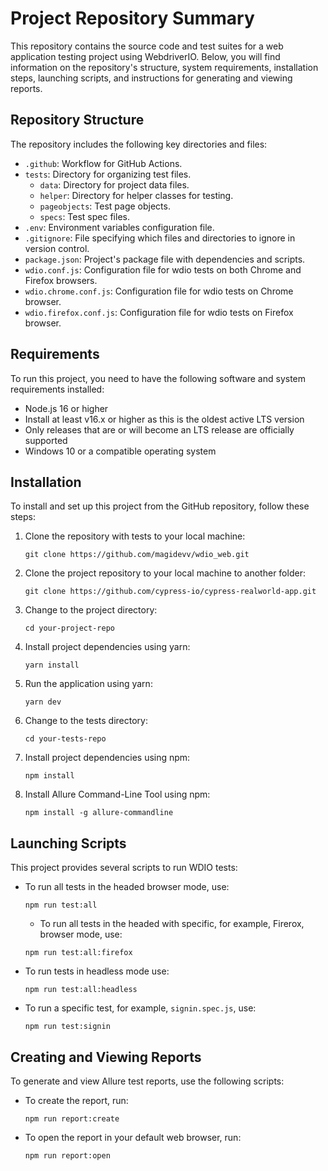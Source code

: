 # Project Repository Summary

This repository contains the source code and test suites for a web application testing project using WebdriverIO. Below, you will find information on the repository's structure, system requirements, installation steps, launching scripts, and instructions for generating and viewing reports.

## Repository Structure

The repository includes the following key directories and files:

- `.github`: Workflow for GitHub Actions.
- `tests`: Directory for organizing test files.
  - `data`: Directory for project data files.
  - `helper`: Directory for helper classes for testing.
  - `pageobjects`: Test page objects.
  - `specs`: Test spec files.
- `.env`: Environment variables configuration file.
- `.gitignore`: File specifying which files and directories to ignore in version control.
- `package.json`: Project's package file with dependencies and scripts.
- `wdio.conf.js`: Configuration file for wdio tests on both Chrome and Firefox browsers.
- `wdio.chrome.conf.js`: Configuration file for wdio tests on Chrome browser.
- `wdio.firefox.conf.js`: Configuration file for wdio tests on Firefox browser.

## Requirements

To run this project, you need to have the following software and system requirements installed:

- Node.js 16 or higher
- Install at least v16.x or higher as this is the oldest active LTS version
- Only releases that are or will become an LTS release are officially supported
- Windows 10 or a compatible operating system

## Installation

To install and set up this project from the GitHub repository, follow these steps:

1. Clone the repository with tests to your local machine:
   ```shell
   git clone https://github.com/magidevv/wdio_web.git
   ```

2. Clone the project repository to your local machine to another folder:
   ```shell
   git clone https://github.com/cypress-io/cypress-realworld-app.git
   ```

3. Change to the project directory:
   ```shell
   cd your-project-repo
   ```

4. Install project dependencies using yarn:
   ```shell
   yarn install
   ```

5. Run the application using yarn:
   ```shell
   yarn dev
   ```

6. Change to the tests directory:
   ```shell
   cd your-tests-repo
   ```

7. Install project dependencies using npm:
   ```shell
   npm install
   ```

8. Install Allure Command-Line Tool using npm:
   ```shell
   npm install -g allure-commandline
   ```

## Launching Scripts

This project provides several scripts to run WDIO tests:

- To run all tests in the headed browser mode, use:
  ```shell
  npm run test:all
  ```

  - To run all tests in the headed with specific, for example, Firerox, browser mode, use:
  ```shell
  npm run test:all:firefox
  ```

- To run tests in headless mode use:
  ```shell
  npm run test:all:headless
  ```

- To run a specific test, for example, `signin.spec.js`, use:
  ```shell
  npm run test:signin
  ```

## Creating and Viewing Reports

To generate and view Allure test reports, use the following scripts:

- To create the report, run:
  ```shell
  npm run report:create
  ```

- To open the report in your default web browser, run:
  ```shell
  npm run report:open
  ```